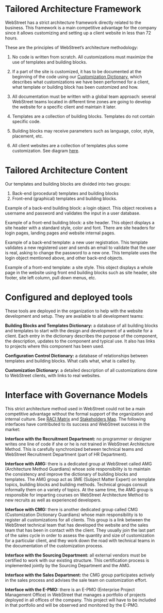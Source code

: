 # Tailored Architecture Framework

WebStreet has a strict architecture framework directly related to the business. This framework is a main competitive advantage for the company since it allows customizing and setting up a client website in less than 72 hours.

These are the principles of WebStreet’s architecture methodology:

1. No code is written from scratch. All customizations must maximize the use of templates and building blocks.

2. If a part of the site is customized, it has to be documented at the beginning of the code using our [Customization Dictionary](../../Images/18_Customization_Dictionary.png), which describes what customizations we have been performed for a client, what template or building block has been customized and how.

3. All documentation must be written with a global team approach: several WebStreet teams located in different time zones are going to develop the website for a specific client and maintain it later.

4. Templates are a collection of building blocks. Templates do not contain specific code.

5. Building blocks may receive parameters such as language, color, style, placement, etc.

6. All client websites are a collection of templates plus some customization. See diagram [here](../../Images/19_Website_Encapsulation.png).


# Tailored Architecture Content

Our templates and building blocks are divided into two groups:
1. Back-end (procedural) templates and building blocks
2. Front-end (graphical) templates and building blocks.

Example of a back-end building block: a login object. This object receives a username and password and validates the input in a user database.

Example of a front-end building block: a site header. This object displays a site header with a standard style, color and font. There are site headers for login pages, landing pages and website internal pages.

Example of a back-end template: a new user registration. This template validates a new registered user and sends an email to validate that the user is real, asking to change the password to a new one.  This template uses the login object mentioned above, and other back-end objects.

Example of a front-end template: a site style. This object displays a whole page in the website using front end building blocks such as site header, site footer, site left column, pull down menus, etc.


# Configured and deployed tools

These tools are deployed in the organization to help with the website development and setup. They are available to all development teams:

**Building Blocks and Templates Dictionary:** a database of all building blocks and templates to start with the design and development of a website for a client. Each entry in the dictionary describes the purpose of the component, the description, updates to the component and typical use. It also has links to projects where this component has been used.

**Configuration Control Dictionary:** a database of relationships between templates and building blocks. What calls what, what is called by.

**Customization Dictionary:** a detailed description of all customizations done to WebStreet clients, with links to real websites.


# Interface with Governance Models

This strict architecture method used in WebStreet could not be a main competitive advantage without the formal support of the organization and internal culture. See [RACI Matrix](../../Images/11_RACI.png) and [Stakeholders Map](../../Images/12_Stakeholders_Map.png). The following interfaces have contributed to its success and WebStreet success in the market:

**Interface with the Recruitment Department:** no programmer or designer writes one line of code if she or he is not trained in WebStreet Architecture Method. This is carefully synchronized between technical teams and WebStreet Recruitment Department (part of HR Department).

**Interface with AMG:** there is a dedicated group at WebStreet called AMG (Architecture Method Guardians) whose sole responsibility is to maintain the consistency and improve the dictionary of building blocks and templates. The AMG group act as SME (Subject Matter Expert) on template topics, building blocks and building methods. Technical groups consult informally them on a variety of topics. At the same time, the AMG group is responsible for imparting courses on WebStreet Architecture Method to new recruits as well as experienced developers. 

**Interface with CMG:** there is another dedicated group called CMG (Customization Dictionary Guardians) whose main responsibility is to register all customizations for all clients. This group is a link between the WebStreet technical team that has developed the website and the sales team that has been in contact with the client. They usually join the last part of the sales cycle in order to assess the quantity and size of customization for a particular client, and they work down the road with technical teams in the documentation of the customization process.

**Interface with the Sourcing Department:** all external vendors must be certified to work with our existing structure. This certification process is implemented jointly by the Sourcing Department and the AMG.

**Interface with the Sales Department:** the CMG group participates actively in the sales process and advises the sale team on customization effort.
 
**Interface with the E-PMO:** there is an E-PMO (Enterprise Project Management Office) in WebStreet that manages a portfolio of projects deployed in all offices of the company. This project will have to be included in that portfolio and will be observed and monitored by the E-PMO.

